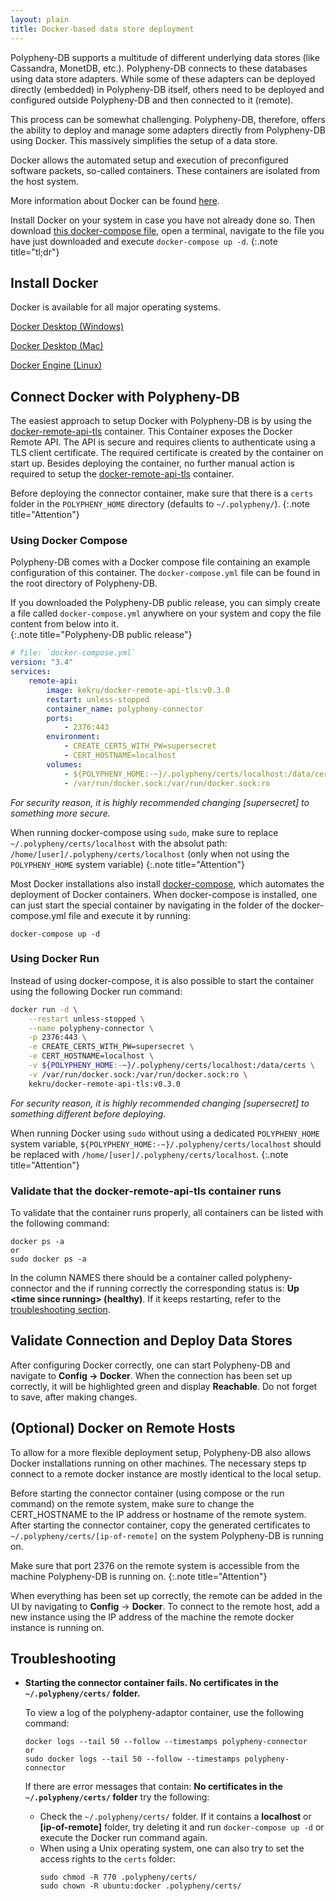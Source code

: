 ```yaml
---
layout: plain
title: Docker-based data store deployment
---
```


Polypheny-DB supports a multitude of different underlying data stores (like Cassandra, MonetDB, etc.). Polypheny-DB connects to these databases using data store adapters. While some of these adapters can be deployed directly (embedded) in Polypheny-DB itself, others need to be deployed and configured outside Polypheny-DB and then connected to it (remote).

This process can be somewhat challenging. Polypheny-DB, therefore, offers the ability to deploy and manage some adapters directly from Polypheny-DB using Docker. This massively simplifies the setup of a data store. 

Docker allows the automated setup and execution of preconfigured software packets, so-called containers. These containers are isolated from the host system.

More information about Docker can be found [here](https://www.docker.com/).

Install Docker on your system in case you have not already done so. Then download [this docker-compose file](https://raw.githubusercontent.com/polypheny/Polypheny-DB/master/docker-compose.yml), open a terminal, navigate to the file you have just downloaded and execute `docker-compose up -d`.
{:.note title="tl;dr"}


## Install Docker
Docker is available for all major operating systems. 

[Docker Desktop (Windows) ](https://www.docker.com/products/docker-desktop)

[Docker Desktop (Mac)](https://hub.docker.com/editions/community/docker-ce-desktop-mac?utm_source=docker&utm_medium=webreferral&utm_campaign=dd-smartbutton&utm_location=header)

[Docker Engine (Linux)](https://hub.docker.com/search?offering=community&operating_system=linux&q=&type=edition)


## Connect Docker with Polypheny-DB
The easiest approach to setup Docker with Polypheny-DB is by using the [docker-remote-api-tls](https://github.com/kekru/docker-remote-api-tls) container. This Container exposes the Docker Remote API. The API is secure and requires clients to authenticate using a TLS client certificate. The required certificate is created by the container on start up. Besides deploying the container, no further manual action is required to setup the [docker-remote-api-tls](https://github.com/kekru/docker-remote-api-tls) container.  

Before deploying the connector container, make sure that there is a `certs` folder in the `POLYPHENY_HOME` directory (defaults to `~/.polypheny/`).
{:.note title="Attention"}

### Using Docker Compose
Polypheny-DB comes with a Docker compose file containing an example configuration of this container. The `docker-compose.yml` file can be found in the root directory of Polypheny-DB.

If you downloaded the Polypheny-DB public release, you can simply create a file called `docker-compose.yml` anywhere on your system and copy the file content from below into it.  
{:.note title="Polypheny-DB public release"}

~~~yml
# file: `docker-compose.yml`
version: "3.4"
services:
    remote-api:
        image: kekru/docker-remote-api-tls:v0.3.0
        restart: unless-stopped
        container_name: polypheny-connector
        ports:
            - 2376:443
        environment:
            - CREATE_CERTS_WITH_PW=supersecret
            - CERT_HOSTNAME=localhost
        volumes:
            - ${POLYPHENY_HOME:-~}/.polypheny/certs/localhost:/data/certs
            - /var/run/docker.sock:/var/run/docker.sock:ro
~~~

*For security reason, it is highly recommended changing [supersecret] to something more secure.*

When running docker-compose using `sudo`, make sure to replace `~/.polypheny/certs/localhost` with the absolut path: `/home/[user]/.polypheny/certs/localhost` (only when not using the `POLYPHENY_HOME` system variable)
{:.note title="Attention"}

Most Docker installations also install [docker-compose](https://docs.docker.com/compose/), which automates the deployment of Docker containers. 
When docker-compose is installed, one can just start the special container by navigating in the folder of the docker-compose.yml file and execute it by running:

~~~
docker-compose up -d
~~~


### Using Docker Run
Instead of using docker-compose, it is also possible to start the container using the following Docker run command:

~~~bash
docker run -d \
    --restart unless-stopped \
    --name polypheny-connector \
    -p 2376:443 \
    -e CREATE_CERTS_WITH_PW=supersecret \
    -e CERT_HOSTNAME=localhost \
    -v ${POLYPHENY_HOME:-~}/.polypheny/certs/localhost:/data/certs \
    -v /var/run/docker.sock:/var/run/docker.sock:ro \
    kekru/docker-remote-api-tls:v0.3.0
~~~

*For security reason, it is highly recommended changing [supersecret] to something different before deploying.*

When running Docker using `sudo` without using a dedicated `POLYPHENY_HOME` system variable, `${POLYPHENY_HOME:-~}/.polypheny/certs/localhost` should be replaced with `/home/[user]/.polypheny/certs/localhost`.
{:.note title="Attention"}

### Validate that the docker-remote-api-tls container runs

To validate that the container runs properly, all containers can be listed with the following command:
```
docker ps -a
or
sudo docker ps -a
```
In the column NAMES there should be a container called polypheny-connector and the if running correctly the corresponding status is: **Up \<time since running> (healthy)**. If it keeps restarting, refer to the [troubleshooting section](#troubleshooting).


## Validate Connection and Deploy Data Stores
After configuring Docker correctly, one can start Polypheny-DB and navigate to **Config -> Docker**. When the connection has been set up correctly, it will be highlighted green and display **Reachable**. Do not forget to save, after making changes.


## (Optional) Docker on Remote Hosts
To allow for a more flexible deployment setup, Polypheny-DB also allows Docker installations running on other machines. The necessary steps tp connect to a remote docker instance are mostly identical to the local setup.

Before starting the connector container (using compose or the run command) on the remote system, make sure to change the CERT_HOSTNAME to the IP address or hostname of the remote system. After starting the connector container, copy the generated certificates to `~/.polypheny/certs/[ip-of-remote]` on the system Polypheny-DB is running on.

Make sure that port 2376 on the remote system is accessible from the machine Polypheny-DB is running on.
{:.note title="Attention"}

When everything has been set up correctly, the remote can be added in the UI by navigating to **Config** -> **Docker**. To connect to the remote host, add a new instance using the IP address of the machine the remote docker instance is running on.


## Troubleshooting
* **Starting the connector container fails. No certificates in the `~/.polypheny/certs/` folder.**
  
  To view a log of the polypheny-adaptor container, use the following command:
  ```
  docker logs --tail 50 --follow --timestamps polypheny-connector
  or 
  sudo docker logs --tail 50 --follow --timestamps polypheny-connector
  ```
  If there are error messages that contain: **No certificates in the `~/.polypheny/certs/` folder** try the following:
  * Check the `~/.polypheny/certs/` folder. If it contains a **localhost** or **[ip-of-remote]** folder, try deleting it and run `docker-compose up -d` or execute the Docker run command again. 
  * When using a Unix operating system, one can also try to set the access rights to the `certs` folder:
    ```
    sudo chmod -R 770 .polypheny/certs/
    sudo chown -R ubuntu:docker .polypheny/certs/
    ```
